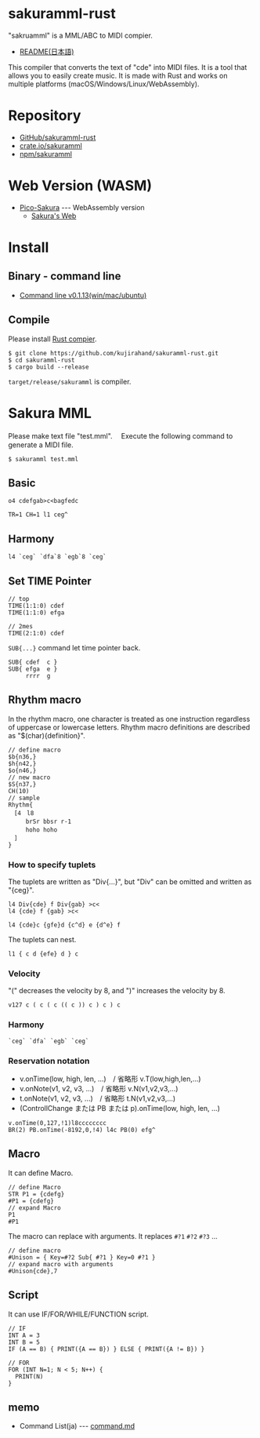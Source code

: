 # sakuramml-rust

"sakruamml" is a MML/ABC to MIDI compier.

- [README(日本語)](README_ja.md)

This compiler that converts the text of "cde" into MIDI files. 
It is a tool that allows you to easily create music.
It is made with Rust and works on multiple platforms (macOS/Windows/Linux/WebAssembly).

# Repository

- [GitHub/sakuramml-rust](https://github.com/kujirahand/sakuramml-rust)
- [crate.io/sakuramml](https://crates.io/crates/sakuramml)
- [npm/sakuramml](https://www.npmjs.com/package/sakuramml)

# Web Version (WASM)

- [Pico-Sakura](https://sakuramml.com/index.php?pico-sakura) --- WebAssembly version
  - [Sakura's Web](https://sakuramml.com)

# Install

## Binary - command line

- [Command line v0.1.13(win/mac/ubuntu)](https://github.com/kujirahand/sakuramml-rust/releases/tag/0.1.13)

## Compile

Please install [Rust compier](https://www.rust-lang.org/tools/install).

```
$ git clone https://github.com/kujirahand/sakuramml-rust.git
$ cd sakuramml-rust
$ cargo build --release
```

`target/release/sakuramml` is compiler.


# Sakura MML

Please make text file "test.mml". 　Execute the following command to generate a MIDI file.

```
$ sakuramml test.mml
```

## Basic

```
o4 cdefgab>c<bagfedc
```

```
TR=1 CH=1 l1 ceg^
```

## Harmony

```
l4 `ceg` `dfa`8 `egb`8 `ceg`
```

## Set TIME Pointer


```
// top
TIME(1:1:0) cdef
TIME(1:1:0) efga

// 2mes
TIME(2:1:0) cdef
```

`SUB{...}` command let time pointer back.

```
SUB{ cdef  c }
SUB{ efga  e }
     rrrr  g
```

## Rhythm macro

In the rhythm macro, one character is treated as one instruction regardless of uppercase or lowercase letters.
Rhythm macro definitions are described as "$(char){definition}".


```
// define macro
$b{n36,}
$h{n42,}
$o{n46,}
// new macro
$S{n37,}
CH(10)
// sample
Rhythm{
　[4　l8
　　　brSr bbsr r-1
　　　hoho hoho
　]
}
```


### How to specify tuplets

The tuplets are written as "Div{...}", but "Div" can be omitted and written as "{ceg}".

```
l4 Div{cde} f Div{gab} >c<
l4 {cde} f {gab} >c<
```


```
l4 {cde}c {gfe}d {c^d} e {d^e} f
```

The tuplets can nest.

```
l1 { c d {efe} d } c
```

### Velocity

"(" decreases the velocity by 8, and ")" increases the velocity by 8.

```
v127 c ( c ( c (( c )) c ) c ) c  
```

### Harmony


```
`ceg` `dfa` `egb` `ceg`
```

### Reservation notation

- v.onTime(low, high, len, ...)　/ 省略形 v.T(low,high,len,...)
- v.onNote(v1, v2, v3, ...)　/ 省略形 v.N(v1,v2,v3,...)
- t.onNote(v1, v2, v3, ...)　/ 省略形 t.N(v1,v2,v3,...)
- (ControllChange または PB または p).onTime(low, high, len, ...)

```
v.onTime(0,127,!1)l8cccccccc
BR(2) PB.onTime(-8192,0,!4) l4c PB(0) efg^
```

## Macro

It can define Macro.

```
// define Macro
STR P1 = {cdefg}
#P1 = {cdefg}
// expand Macro
P1
#P1
```

The macro can replace with arguments. 
It replaces `#?1` `#?2` `#?3` ...

```
// define macro
#Unison = { Key=#?2 Sub{ #?1 } Key=0 #?1 }
// expand macro with arguments 
#Unison{cde},7
```

## Script

It can use IF/FOR/WHILE/FUNCTION script.

```
// IF 
INT A = 3
INT B = 5
IF (A == B) { PRINT({A == B}) } ELSE { PRINT({A != B}) }

// FOR
FOR (INT N=1; N < 5; N++) {
  PRINT(N)
}
```

## memo

- Command List(ja) --- [command.md](src/command.md)

